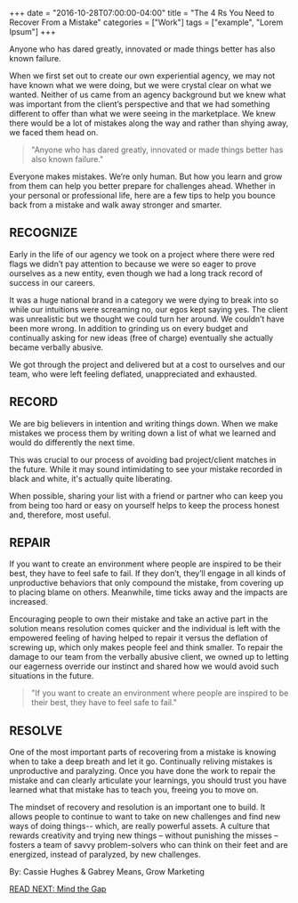 +++
  date = "2016-10-28T07:00:00-04:00"
  title = "The 4 Rs You Need to Recover From a Mistake"
  categories = ["Work"]
  tags = ["example", "Lorem Ipsum"]
+++



<span class="dropcap">A</span>nyone who has dared greatly, innovated or made things better has also known failure. 

When we first set out to create our own experiential agency, we may not have known what we were doing, but we were crystal clear on what we wanted. Neither of us came from an agency background but we knew what was important from the client’s perspective and that we had something different to offer than what we were seeing in the marketplace. We knew there would be a lot of mistakes along the way and rather than shying away, we faced them head on. 

> "Anyone who has dared greatly, innovated or made things better has also known failure."


Everyone makes mistakes. We’re only human. But how you learn and grow from them can help you better prepare for challenges ahead. Whether in your personal or professional life, here are a few tips to help you bounce back from a mistake and walk away stronger and smarter.

## RECOGNIZE 
Early in the life of our agency we took on a project where there were red flags we didn’t pay attention to because we were so eager to prove ourselves as a new entity, even though we had a long track record of success in our careers. 

It was a huge national brand in a category we were dying to break into so while our intuitions were screaming no, our egos kept saying yes. The client was unrealistic but we thought we could turn her around. We couldn’t have been more wrong. In addition to grinding us on every budget and continually asking for new ideas (free of charge) eventually she actually became verbally abusive.  

We got through the project and delivered but at a cost to ourselves and our team, who were left feeling deflated, unappreciated and exhausted.  

## RECORD 
We are big believers in intention and writing things down. When we make mistakes we process them by writing down a list of what we learned and would do differently the next time. 

This was crucial to our process of avoiding bad project/client matches in the future. While it may sound intimidating to see your mistake recorded in black and white, it's actually quite liberating. 

When possible, sharing your list with a friend or partner who can keep you from being too hard or easy on yourself helps to keep the process honest and, therefore, most useful.

## REPAIR 
If you want to create an environment where people are inspired to be their best, they have to feel safe to fail. If they don’t, they’ll engage in all kinds of unproductive behaviors that only compound the mistake, from covering up to placing blame on others. Meanwhile, time ticks away and the impacts are increased. 

Encouraging people to own their mistake and take an active part in the solution means resolution comes quicker and the individual is left with the empowered feeling of having helped to repair it versus the deflation of screwing up, which only makes people feel and think smaller. To repair the damage to our team from the verbally abusive client, we owned up to letting our eagerness override our instinct and shared how we would avoid such situations in the future.

> "If you want to create an environment where people are inspired to be their best, they have to feel safe to fail."
 

## RESOLVE 
One of the most important parts of recovering from a mistake is knowing when to take a deep breath and let it go. Continually reliving mistakes is unproductive and paralyzing. Once you have done the work to repair the mistake and can clearly articulate your learnings, you should trust you have learned what that mistake has to teach you, freeing you to move on.

The mindset of recovery and resolution is an important one to build. It allows people to continue to want to take on new challenges and find new ways of doing things-- which, are really powerful assets. A culture that rewards creativity and trying new things – without punishing the misses – fosters a team of savvy problem-solvers who can think on their feet and are energized, instead of paralyzed, by new challenges.

By: Cassie Hughes & Gabrey Means, Grow Marketing

[READ NEXT: Mind the Gap](http://advice.shinetext.com/articles/mind-the-gap/)

<div class="pubexchange_module" id="pubexchange_below_content" data-pubexchange-module-id="2323"></div>

<script>(function(w, d, s, id) {
  w.PUBX=w.PUBX || {pub: "shine_text", discover: false, lazy: true};
  var js, pjs = d.getElementsByTagName(s)[0];
  if (d.getElementById(id)) return;
  js = d.createElement(s); js.id = id; js.async = true;
  js.src = "//main.pubexchange.com/loader.min.js";
  pjs.parentNode.insertBefore(js, pjs);
}(window, document, "script", "pubexchange-jssdk"));</script>

